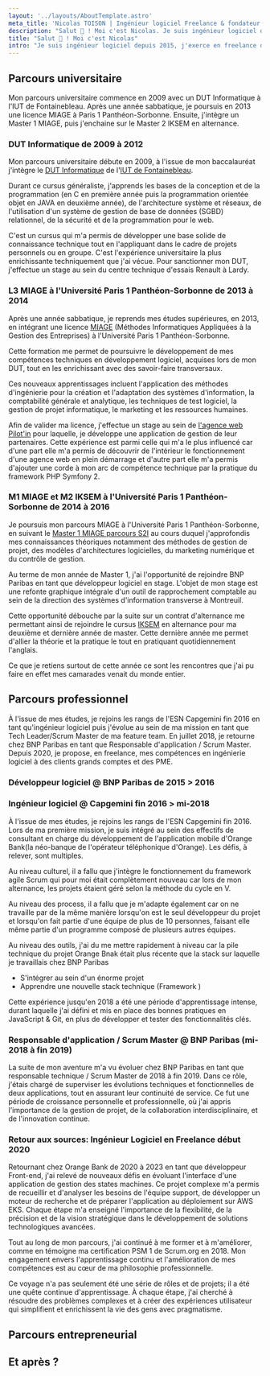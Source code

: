 ```yaml
---
layout: '../layouts/AboutTemplate.astro'
meta_title: 'Nicolas TOISON | Ingénieur logiciel Freelance & fondateur de Web Crafters'
description: "Salut 👋 ! Moi c'est Nicolas. Je suis ingénieur logiciel depuis 2015, j'exerce en freelance depuis 2020 et ai fondé Web Crafters en 2024"
title: "Salut 👋 ! Moi c'est Nicolas"
intro: "Je suis ingénieur logiciel depuis 2015, j'exerce en freelance depuis 2020 et ai fondé le studio de développement logiciel Web Crafters en 2024. Je suis basé à Saint-Malo en Bretagne"
---
```


## Parcours universitaire

Mon parcours universitaire commence en 2009 avec un DUT Informatique à l'IUT de Fontainebleau. Après une année sabbatique, je poursuis en 2013 une licence MIAGE à Paris 1 Panthéon-Sorbonne. Ensuite, j'intègre un Master 1 MIAGE, puis j'enchaine sur le Master 2 IKSEM en alternance.

### DUT Informatique de 2009 à 2012

Mon parcours universitaire débute en 2009, à l'issue de mon baccalauréat j'intègre le [DUT Informatique](https://www.iutsf.u-pec.fr/departements/informatique/but-informatique) de l'[IUT de Fontainebleau](https://www.iutsf.u-pec.fr/departements/informatique).

Durant ce cursus généraliste, j'apprends les bases de la conception et de la programmation (en C en première année puis la programmation orientée objet en JAVA en deuxième année), de l'architecture système et réseaux, de l'utilisation d'un système de gestion de base de données (SGBD) relationnel, de la sécurité et de la programmation pour le web.

C'est un cursus qui m'a permis de développer une base solide de connaissance technique tout en l'appliquant dans le cadre de projets personnels ou en groupe. C'est l'expérience universitaire la plus enrichissante techniquement que j'ai vécue. Pour sanctionner mon DUT, j'effectue un stage au sein du centre technique d'essais Renault à Lardy.

### L3 MIAGE à l'Université Paris 1 Panthéon-Sorbonne de 2013 à 2014

Après une année sabbatique, je reprends mes études supérieures, en 2013, en intégrant une licence [MIAGE](https://formations.pantheonsorbonne.fr/fr/catalogue-des-formations/licence-L/licence-mathematiques-et-informatique-appliquees-aux-sciences-humaines-et-sociales-KBTEXDIC/licence-miashs-parcours-miage-informatique-formation-initiale-KBTEZZCR.html) (Méthodes Informatiques Appliquées à la Gestion des Entreprises) à l'Université Paris 1 Panthéon-Sorbonne.

Cette formation me permet de poursuivre le développement de mes compétences techniques en développement logiciel, acquises lors de mon DUT, tout en les enrichissant avec des savoir-faire transversaux.

Ces nouveaux apprentissages incluent l'application des méthodes d'ingénierie pour la création et l'adaptation des systèmes d'information, la comptabilité générale et analytique, les techniques de test logiciel, la gestion de projet informatique, le marketing et les ressources humaines.

Afin de valider ma licence, j'effectue un stage au sein de [l'agence web Pilot'in](https://www.pilot-in.com/) pour laquelle, je développe une application de gestion de leur partenaires. Cette expérience est parmi celle qui m'a le plus influencé car d'une part elle m'a permis de découvrir de l'intérieur le fonctionnement d'une agence web en plein démarrage et d'autre part elle m'a permis d'ajouter une corde à mon arc de compétence technique par la pratique du framework PHP Symfony 2.

### M1 MIAGE et M2 IKSEM à l'Université Paris 1 Panthéon-Sorbonne de 2014 à 2016

Je poursuis mon parcours MIAGE à l'Université Paris 1 Panthéon-Sorbonne, en suivant le [Master 1 MIAGE parcours S2I](https://formations.pantheonsorbonne.fr/fr/catalogue-des-formations/master-M/master-miage-KBUNM1QC/master-parcours-s2i-systemes-d-information-et-innovation-formation-initiale-apprentissage-et-contrat-pro-KBUNNHST.html) au cours duquel j'approfondis mes connaissances théoriques notamment des méthodes de gestion de projet, des modèles d'architectures logicielles, du marketing numérique et du contrôle de gestion.

Au terme de mon année de Master 1, j'ai l'opportunité de rejoindre BNP Paribas en tant que développeur logiciel en stage. L'objet de mon stage est une refonte graphique intégrale d'un outil de rapprochement comptable au sein de la direction des systèmes d'information transverse à Montreuil.

Cette opportunité débouche par la suite sur un contrat d'alternance me permettant ainsi de rejoindre le cursus [IKSEM](https://formations.pantheonsorbonne.fr/fr/catalogue-des-formations/master-M/master-miage-KBUNM1QC/master-parcours-iksem-information-knowledge-systems-engineering-management_formation-initiale-apprenti-et-pro-KBUNM1W5.html) en alternance pour ma deuxième et dernière année de master. Cette dernière année me permet d'allier la théorie et la pratique le tout en pratiquant quotidiennement l'anglais.

Ce que je retiens surtout de cette année ce sont les rencontres que j'ai pu faire en effet mes camarades venait du monde entier.

## Parcours professionnel

À l'issue de mes études, je rejoins les rangs de l'ESN Capgemini fin 2016 en tant qu'ingénieur logiciel puis j'évolue au sein de ma mission en tant que Tech Leader/Scrum Master de ma feature team. En juillet 2018, je retourne chez BNP Paribas en tant que Responsable d'application / Scrum Master. Depuis 2020, je propose, en freelance, mes compétences en ingénierie logiciel à des clients grands comptes et des PME.

### Développeur logiciel @ BNP Paribas de 2015 > 2016

### Ingénieur logiciel @ Capgemini fin 2016 > mi-2018

À l'issue de mes études, je rejoins les rangs de l'ESN Capgemini fin 2016. Lors de ma première mission, je suis intégré au sein des effectifs de consultant en charge du développement de l'application mobile d'Orange Bank(la néo-banque de l'opérateur téléphonique d'Orange). Les défis, à relever, sont multiples.

Au niveau culturel, il a fallu que j'intègre le fonctionnement du framework agile Scrum qui pour moi était complètement nouveau car lors de mon alternance, les projets étaient géré selon la méthode du cycle en V.

Au niveau des process, il a fallu que je m'adapte également car on ne travaille par de la même manière lorsqu'on est le seul développeur du projet et lorsqu'on fait partie d'une équipe de plus de 10 personnes, faisant elle même partie d'un programme composé de plusieurs autres équipes.

Au niveau des outils, j'ai du me mettre rapidement à niveau car la pile technique du projet Orange Bnak était plus récente que la stack sur laquelle je travaillais chez BNP Paribas

- S'intégrer au sein d'un énorme projet
- Apprendre une nouvelle stack technique (Framework )

Cette expérience jusqu'en 2018 a été une période d'apprentissage intense, durant laquelle j'ai défini et mis en place des bonnes pratiques en JavaScript & Git, en plus de développer et tester des fonctionnalités clés.

### Responsable d'application / Scrum Master @ BNP Paribas (mi-2018 à fin 2019)

La suite de mon aventure m'a vu évoluer chez BNP Paribas en tant que responsable technique / Scrum Master de 2018 à fin 2019. Dans ce rôle, j'étais chargé de superviser les évolutions techniques et fonctionnelles de deux applications, tout en assurant leur continuité de service. Ce fut une période de croissance personnelle et professionnelle, où j'ai appris l'importance de la gestion de projet, de la collaboration interdisciplinaire, et de l'innovation continue.

### Retour aux sources: Ingénieur Logiciel en Freelance début 2020

Retournant chez Orange Bank de 2020 à 2023 en tant que développeur Front-end, j'ai relevé de nouveaux défis en évoluant l'interface d'une application de gestion des states machines. Ce projet complexe m'a permis de recueillir et d'analyser les besoins de l'équipe support, de développer un moteur de recherche et de préparer l'application au déploiement sur AWS EKS. Chaque étape m'a enseigné l'importance de la flexibilité, de la précision et de la vision stratégique dans le développement de solutions technologiques avancées.

Tout au long de mon parcours, j'ai continué à me former et à m'améliorer, comme en témoigne ma certification PSM 1 de Scrum.org en 2018. Mon engagement envers l'apprentissage continu et l'amélioration de mes compétences est au cœur de ma philosophie professionnelle.

Ce voyage n'a pas seulement été une série de rôles et de projets; il a été une quête continue d'apprentissage. À chaque étape, j'ai cherché à résoudre des problèmes complexes et à créer des expériences utilisateur qui simplifient et enrichissent la vie des gens avec pragmatisme.

## Parcours entrepreneurial

## Et après ?
